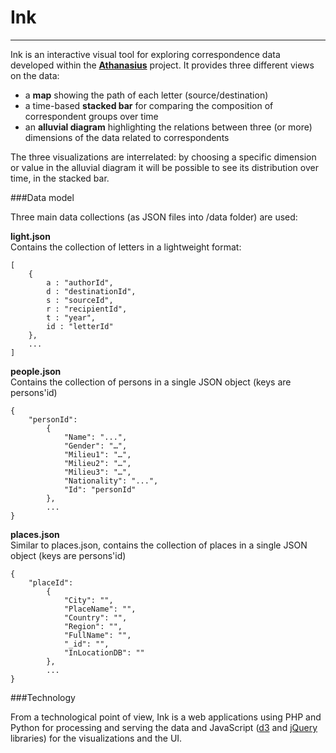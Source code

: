Ink
===
---

Ink is an interactive visual tool for exploring correspondence data developed within the [**Athanasius**](http://athanasius.stanford.edu) project. It provides three different views on the data: 

*	a **map** showing the path of each letter (source/destination)
*	a time-based **stacked bar** for comparing the composition of correspondent groups over time
*	an **alluvial diagram** highlighting the relations between three (or more) dimensions of the data related to correspondents

The three visualizations are interrelated: by choosing a specific dimension or value in the alluvial diagram it will be possible to see its distribution over time, in the stacked bar.

###Data model

Three main data collections (as JSON files into /data folder) are used:

**light.json**  
Contains the collection of letters in a lightweight format:
	
	[
		{
			a : "authorId",
			d : "destinationId",
			s : "sourceId",
			r : "recipientId",
			t : "year",
			id : "letterId"
		}, 
		...
	]


**people.json**  
Contains the collection of persons in a single JSON object (keys are persons'id)
	
	{
		"personId":
			{
				"Name": "...",
				"Gender": "…",
				"Milieu1": "…",
				"Milieu2": "…",
				"Milieu3": "…",
				"Nationality": "...",
				"Id": "personId"
			},
			...
	}
	
**places.json**  
Similar to places.json, contains the collection of places in a single JSON object (keys are persons'id)
	
	{
		"placeId":
			{
				"City": "",
				"PlaceName": "",
				"Country": "",
				"Region": "",
				"FullName": "",
				"_id": "",
				"InLocationDB": ""
			},
			...
	}

###Technology

From a technological point of view, Ink is a web applications using PHP and Python for processing and serving the data and JavaScript ([d3](http://d3js.org/) and [jQuery](http://jquery.com/) libraries) for the visualizations and the UI.


